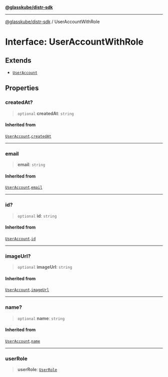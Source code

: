 [**@glasskube/distr-sdk**](../README.md)

---

[@glasskube/distr-sdk](../README.md) / UserAccountWithRole

# Interface: UserAccountWithRole

## Extends

- [`UserAccount`](UserAccount.md)

## Properties

### createdAt?

> `optional` **createdAt**: `string`

#### Inherited from

[`UserAccount`](UserAccount.md).[`createdAt`](UserAccount.md#createdat)

---

### email

> **email**: `string`

#### Inherited from

[`UserAccount`](UserAccount.md).[`email`](UserAccount.md#email)

---

### id?

> `optional` **id**: `string`

#### Inherited from

[`UserAccount`](UserAccount.md).[`id`](UserAccount.md#id)

---

### imageUrl?

> `optional` **imageUrl**: `string`

#### Inherited from

[`UserAccount`](UserAccount.md).[`imageUrl`](UserAccount.md#imageurl)

---

### name?

> `optional` **name**: `string`

#### Inherited from

[`UserAccount`](UserAccount.md).[`name`](UserAccount.md#name)

---

### userRole

> **userRole**: [`UserRole`](../type-aliases/UserRole.md)
